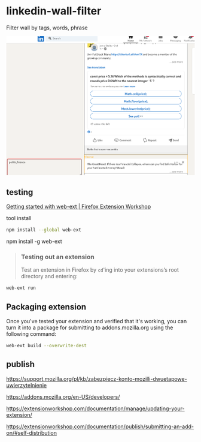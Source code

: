 # linkedin-wall-filter
Filter wall by tags, words, phrase

![filter](screen/filter1.png)

## testing

[Getting started with web-ext | Firefox Extension Workshop](https://extensionworkshop.com/documentation/develop/getting-started-with-web-ext/)

tool install
```bash
npm install --global web-ext
```
npm install -g web-ext


> ### Testing out an extension
>
> Test an extension in Firefox by `cd`'ing into your extensions’s root directory and entering:
```bash
web-ext run
```


## Packaging extension

Once you've tested your extension and verified that it's working, you can turn it into a package for submitting to addons.mozilla.org using the following command:

```bash
web-ext build --overwrite-dest 
```

##  publish

https://support.mozilla.org/pl/kb/zabezpiecz-konto-mozilli-dwuetapowe-uwierzytelnienie

https://addons.mozilla.org/en-US/developers/


https://extensionworkshop.com/documentation/manage/updating-your-extension/

https://extensionworkshop.com/documentation/publish/submitting-an-add-on/#self-distribution
